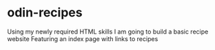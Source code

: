 # odin-recipes
Using my newly required HTML skills
I am going to build a basic recipe website
Featuring an index page with links to recipes